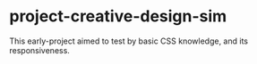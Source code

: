 # project-creative-design-sim

This early-project aimed to test by basic CSS knowledge, and its responsiveness.

